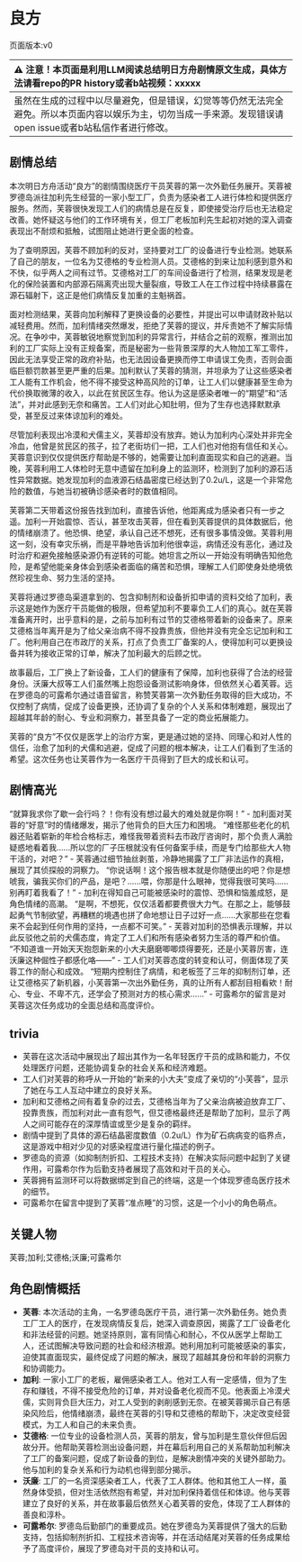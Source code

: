 # 良方
页面版本:v0
 

| :warning: 注意！本页面是利用LLM阅读总结明日方舟剧情原文生成，具体方法请看repo的PR history或者b站视频：xxxxx           |
|:----------------------------|
| 虽然在生成的过程中以尽量避免，但是错误，幻觉等等仍然无法完全避免。所以本页面内容以娱乐为主，切勿当成一手来源。发现错误请open issue或者b站私信作者进行修改。|



## 剧情总结
本次明日方舟活动“良方”的剧情围绕医疗干员芙蓉的第一次外勤任务展开。芙蓉被罗德岛派往加利先生经营的一家小型工厂，负责为感染者工人进行体检和提供医疗服务。然而，芙蓉很快发现工人们的病情总是在反复，即使接受治疗后也无法稳定改善。她怀疑这与他们的工作环境有关，但工厂老板加利先生起初对她的深入调查表现出不耐烦和抵触，试图阻止她进行更全面的检查。

为了查明原因，芙蓉不顾加利的反对，坚持要对工厂的设备进行专业检测。她联系了自己的朋友，一位名为艾德格的专业检测人员。艾德格的到来让加利感到意外和不快，似乎两人之间有过节。艾德格对工厂的车间设备进行了检测，结果发现是老化的保险装置和内部源石隔离壳出现大量裂痕，导致工人在工作过程中持续暴露在源石辐射下，这正是他们病情反复加重的主魁祸首。

面对检测结果，芙蓉向加利解释了更换设备的必要性，并提出可以申请财政补贴以减轻费用。然而，加利情绪突然爆发，拒绝了芙蓉的提议，并斥责她不了解实际情况。在争吵中，芙蓉敏锐地察觉到加利的异常言行，并结合之前的观察，推测出加利的工厂实际上没有正规备案，而是秘密为一些背景深厚的大人物加工军工零件，因此无法享受正常的政府补贴，也无法因设备更换而停工申请误工免责，否则会面临巨额罚款甚至更严重的后果。加利默认了芙蓉的猜测，并坦承为了让这些感染者工人能有工作机会，他不得不接受这种高风险的订单，让工人们以健康甚至生命为代价换取微薄的收入，以此在贫民区生存。他认为这是感染者唯一的“期望”和“活法”，并对此感到无奈和痛苦。工人们对此心知肚明，但为了生存也选择默默承受，甚至反过来体谅加利的难处。

尽管加利表现出冷漠和犬儒主义，芙蓉却没有放弃。她认为加利内心深处并非完全冷血，他曾是贫民区的孩子，拉了老街坊们一把，工人们也对他抱有信任和关心。芙蓉意识到仅仅提供医疗帮助是不够的，她需要让加利直面现实和自己的逃避。当晚，芙蓉利用工人体检时无意中遗留在加利身上的监测环，检测到了加利的源石活性异常数据。她发现加利的血液源石结晶密度已经达到了0.2u/L，这是一个非常危险的数值，与她当初被确诊感染者时的数值相同。

芙蓉第二天带着这份报告找到加利，直接告诉他，他距离成为感染者只有一步之遥。加利一开始震惊、否认，甚至攻击芙蓉，但在看到芙蓉提供的具体数据后，他的情绪崩溃了。他恐惧、绝望，承认自己还不想死，还有很多事情没做。芙蓉利用这一刻，没有幸灾乐祸，而是平静地告诉加利他很幸运，病情还没有恶化，通过及时治疗和避免接触感染源仍有逆转的可能。她坦言之所以一开始没有明确告知他危险，是希望他能亲身体会到感染者面临的痛苦和恐惧，理解工人们即使身处绝境依然珍视生命、努力生活的坚持。

芙蓉将通过罗德岛渠道拿到的、包含抑制剂和设备折扣申请的资料交给了加利，表示这是她作为医疗干员能做的极限，但希望加利不要辜负工人们的真心。就在芙蓉准备离开时，出乎意料的是，之前与加利有过节的艾德格带着新的设备来了。原来艾德格当年离开是为了给父亲治病不得不投靠贵族，但他并没有完全忘记加利和工厂。他利用自己在市政厅的关系，打点了负责工厂备案的人，使得加利可以更换设备并转为接收正常的订单，解决了加利最大的后顾之忧。

故事最后，工厂换上了新设备，工人们的健康有了保障，加利也获得了合法的经营身份。沃廉大叔等工人们虽然嘴上抱怨设备测试影响身体，但依然关心着芙蓉。远在罗德岛的可露希尔通过语音留言，称赞芙蓉第一次外勤任务取得的巨大成功，不仅控制了病情，促成了设备更换，还协调了复杂的个人关系和体制难题，展现出了超越其年龄的耐心、专业和洞察力，甚至具备了一定的商业拓展能力。

芙蓉的“良方”不仅仅是医学上的治疗方案，更是通过她的坚持、同理心和对人性的信任，治愈了加利的犬儒和逃避，促成了问题的根本解决，让工人们看到了生活的希望。这次任务也让芙蓉作为一名医疗干员得到了巨大的成长和认可。
## 剧情高光
“就算我求你了歇一会行吗？！你有没有想过最大的难处就是你啊！” - 加利面对芙蓉的“好意”时的情绪爆发，揭示了他背负的巨大压力和困境。
“难怪那些老化的机器还贴着崭新的年检合格标志，难怪我带着资料去市政厅咨询时，那个负责人满脸疑惑地看着我......所以您的厂子压根就没有任何备案手续，而是专门给那些大人物干活的，对吧？” - 芙蓉通过细节抽丝剥茧，冷静地揭露了工厂非法运作的真相，展现了其侦探般的洞察力。
“你说话啊！这个报告根本就是你随便出的吧？你是想唬我，骗我买你们的产品，是吧？......喂，你那是什么眼神，觉得我很可笑吗......别再盯着我看了！” - 加利在得知自己可能被感染时的震惊、恐惧和恼羞成怒，是角色情绪的高潮。
“是啊，不想死，仅仅活着都要费很大力气。在那之上，能够鼓起勇气节制欲望，再糟糕的境遇也拼了命地想让日子过好一点......大家那些在您看来不会起到任何作用的坚持，一点都不可笑。” - 芙蓉对加利的恐惧表示理解，并以此反驳他之前的犬儒态度，肯定了工人们和所有感染者努力生活的尊严和价值。
“不知道谁一开始天天抱怨新来的小大夫磨磨唧唧烦得要死，还是小芙蓉厉害，连沃廉这种倔性子都感化咯——” - 工人们对芙蓉态度的转变和认可，侧面体现了芙蓉工作的耐心和成效。
“短期内控制住了病情，和老板签了三年的抑制剂订单，还让艾德格买了新机器，小芙蓉第一次出外勤任务，真的让所有人都刮目相看欸！耐心、专业、不卑不亢，还学会了预测对方的核心需求......” - 可露希尔的留言是对芙蓉这次任务成功的全面总结和高度评价。
## trivia
*   芙蓉在这次活动中展现出了超出其作为一名年轻医疗干员的成熟和能力，不仅处理医疗问题，还能协调复杂的社会关系和经济难题。
*   工人们对芙蓉的称呼从一开始的“新来的小大夫”变成了亲切的“小芙蓉”，显示了她在与工人互动中建立的良好关系。
*   加利和艾德格之间有着复杂的过去，艾德格当年为了父亲治病被迫放弃工厂、投靠贵族，而加利对此一直有怨气，但艾德格最终还是帮助了加利，显示了两人之间可能存在的深厚情谊或至少是复杂的羁绊。
*   剧情中提到了具体的源石结晶密度数值（0.2u/L）作为矿石病病变的临界点，这是游戏中相对少见的对感染程度进行量化描述的例子。
*   罗德岛的资源（如抑制剂折扣、工程技术支持）在解决实际问题中起到了关键作用，可露希尔作为后勤支持者展现了高效和对干员的关心。
*   芙蓉拥有监测环可以将数据绑定到自己的终端，这是一个体现罗德岛医疗技术的细节。
*   可露希尔在留言中提到了芙蓉“准点睡”的习惯，这是一个小小的角色萌点。
## 关键人物
芙蓉;加利;艾德格;沃廉;可露希尔
## 角色剧情概括
-   **芙蓉**: 本次活动的主角，一名罗德岛医疗干员，进行第一次外勤任务。她负责工厂工人的医疗，在发现病情反复后，她深入调查原因，揭露了工厂设备老化和非法经营的问题。她坚持原则，富有同情心和耐心，不仅从医学上帮助工人，还试图解决导致问题的社会和经济根源。她利用加利可能被感染的事实，迫使其直面现实，最终促成了问题的解决，展现了超越其身份和年龄的洞察力和协调能力。
-   **加利**: 一家小工厂的老板，雇佣感染者工人。他对工人有一定感情，但为了生存和赚钱，不得不接受危险的订单，并对设备老化视而不见。他表面上冷漠犬儒，实则背负巨大压力，对工人受到的剥削感到无奈。在被芙蓉揭示自己有感染风险后，他情绪崩溃，最终在芙蓉的引导和艾德格的帮助下，决定改变经营模式，为工人和自己的未来负责。
-   **艾德格**: 一位专业的设备检测人员，芙蓉的朋友，曾与加利是生意伙伴但后因故分开。他帮助芙蓉检测出设备问题，并在幕后利用自己的关系帮助加利解决了工厂的备案问题，促成了新设备的到位，是解决剧情冲突的关键外部助力。他与加利的复杂关系和行为动机也得到部分揭示。
-   **沃廉**: 工厂的一名资深感染者工人，代表了工人群体。他和其他工人一样，虽然身体受损，但对生活依然抱有希望，并对加利保持着信任和体谅。他与芙蓉建立了良好的关系，并在故事最后依然关心着芙蓉的安危，体现了工人群体的善良和淳朴。
-   **可露希尔**: 罗德岛后勤部门的重要成员。她在罗德岛为芙蓉提供了强大的后勤支持，包括抑制剂折扣、工程技术咨询等，并在活动结尾对芙蓉的任务成果给予了高度评价，展现了罗德岛对干员的支持和认可。